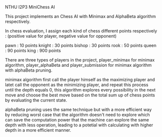 NTHU I2P3   MiniChess AI

This project implements an Chess AI with Minimax and AlphaBeta algorithm respectively.

In chess evaluation, I assign each kind of chess different points respectively :
(positive value for player, negative value for opponent)

pawn : 10 points
knight : 30 points
bishop : 30 points
rook : 50 points
queen : 90 points
king : 900 points

There are three types of players in the project, player_minimax for minimax algorithm, player_alphaBeta and player_submission for minimax algorithm with alphaBeta pruning.

minimax algorithm first call the player himself as the maximizing player and latet call the opponent as the minimizing player, and repeat this process until the depth equals 0,
this algorithm explores every possibility in the next move and choose the best move based on the total sum up of chess points by evaluating the current state.

alphaBeta pruning uses the same technique but with a more efficient way by reducing worst case that the algorithm doesn't need to explore which can save the computation power that the machine can explore the same depth with less operation, leading to a potetial with calculating with higher depth in a more efficient manner.
